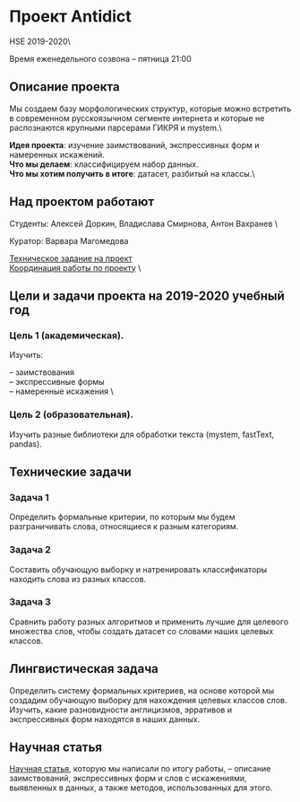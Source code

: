 # Проект Antidict
HSE 2019-2020\

Время еженедельного созвона – пятница 21:00 

## Описание проекта

Мы создаем базу морфологических структур, которые можно встретить в современном русскоязычном сегменте интернета и которые не распознаются крупными парсерами ГИКРЯ и mystem.\
 
**Идея проекта**: изучение заимствований, экспрессивных форм и намеренных искажений.\
**Что мы делаем**: классифицируем набор данных.\
**Что мы хотим получить в итоге**: датасет, разбитый на классы.\


## Над проектом работают 
Студенты: Алексей Доркин,
Владислава Смирнова,
Антон Вахранев \

Куратор: Варвара Магомедова

[Техническое задание на проект](https://docs.google.com/document/d/1fpn72q8bKqhFnCaTmbqGZEtWS6WcXIP9WC1VpviAGEc/edit#) \
[Координация работы по проекту](https://trello.com/b/XEnCTnHj/antidict) \

## Цели и задачи проекта на 2019-2020 учебный год

### Цель 1 (академическая). 

Изучить:

– заимствования \
– экспрессивные формы \
– намеренные искажения \

### Цель 2 (образовательная). 

Изучить разные библиотеки для обработки текста (mystem, fastText, pandas).

## Технические задачи

### Задача 1

Определить формальные критерии, по которым мы будем разграничивать слова, относящиеся к разным категориям.

### Задача 2

Составить обучающую выборку и натренировать классификаторы находить слова из разных классов.

### Задача 3

Сравнить работу разных алгоритмов и применить лучшие для целевого множества слов, чтобы создать датасет со словами наших целевых классов.

## Лингвистическая задача

Определить систему формальных критериев, на основе которой мы создадим обучающую выборку для нахождения целевых классов слов. Изучить, какие разновидности англицизмов, эрративов и экспрессивных форм находятся в наших данных. 

## Научная статья

[Научная статья](https://docs.google.com/document/d/1emjyoURAS04NAJ9B-wf-T4BE5FbthulvbPZq59v0igo/edit#), которую мы написали по итогу работы, – описание заимствований, экспрессивных форм и слов с искажениями, выявленных в данных, а также методов, использованных для этого.
